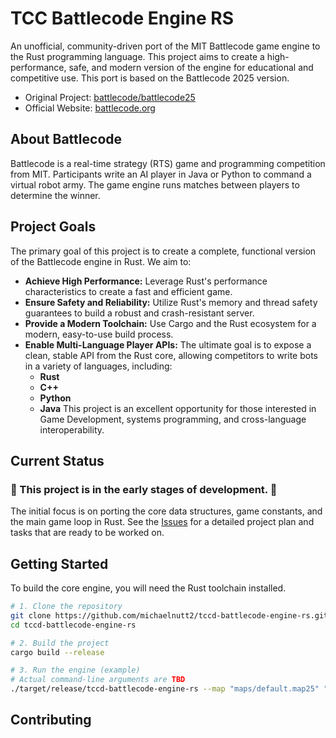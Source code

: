 # TCC Battlecode Engine RS
An unofficial, community-driven port of the MIT Battlecode game engine to the Rust programming language. This project aims to create a high-performance, safe, and modern version of the engine for educational and competitive use.
This port is based on the Battlecode 2025 version.
- Original Project: [battlecode/battlecode25](https://github.com/battlecode/battlecode25)
- Official Website: [battlecode.org](battlecode.org)
## About Battlecode
Battlecode is a real-time strategy (RTS) game and programming competition from MIT. Participants write an AI player in Java or Python to command a virtual robot army. The game engine runs matches between players to determine the winner.
## Project Goals
The primary goal of this project is to create a complete, functional version of the Battlecode engine in Rust. We aim to:
- **Achieve High Performance:** Leverage Rust's performance characteristics to create a fast and efficient game.
- **Ensure Safety and Reliability:** Utilize Rust's memory and thread safety guarantees to build a robust and crash-resistant server.
- **Provide a Modern Toolchain:** Use Cargo and the Rust ecosystem for a modern, easy-to-use build process.
- **Enable Multi-Language Player APIs:** The ultimate goal is to expose a clean, stable API from the Rust core, allowing competitors to write bots in a variety of languages, including:
  - **Rust**
  - **C++**
  - **Python**
  - **Java**
This project is an excellent opportunity for those interested in Game Development, systems programming, and cross-language interoperability.
## Current Status
### 🚧 This project is in the early stages of development. 🚧
The initial focus is on porting the core data structures, game constants, and the main game loop in Rust. See the [Issues](https://github.com/michaelnutt2/tccd-battlecode-engine-rs/issues) for a detailed project plan and tasks that are ready to be worked on.
## Getting Started
To build the core engine, you will need the Rust toolchain installed.
```bash
# 1. Clone the repository
git clone https://github.com/michaelnutt2/tccd-battlecode-engine-rs.git
cd tccd-battlecode-engine-rs

# 2. Build the project
cargo build --release

# 3. Run the engine (example)
# Actual command-line arguments are TBD
./target/release/tccd-battlecode-engine-rs --map "maps/default.map25" "player1" "player2"
```
## Contributing
